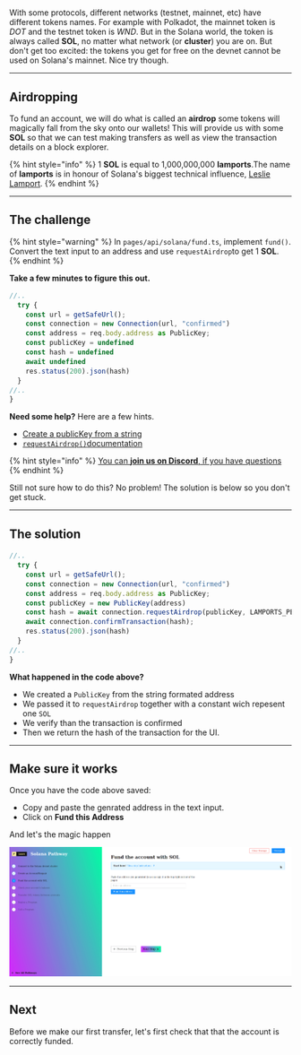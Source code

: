 # 

With some protocols, different networks (testnet, mainnet, etc) have different tokens names. For example with Polkadot, the mainnet token is *DOT* and the testnet token is *WND*. But in the Solana world, the token is always called **SOL**, no matter what network (or **cluster**) you are on. But don't get too excited: the tokens you get for free on the devnet cannot be used on Solana's mainnet. Nice try though.

----------------------------------

## Airdropping

To fund an account, we will do what is called an **airdrop** some tokens will magically fall from the sky onto our wallets! This will provide us with some **SOL** so that we can test making transfers as well as view the transaction details on a block explorer.

{% hint style="info" %}
1 **SOL** is equal to 1,000,000,000 **lamports**.The name of **lamports** is in honour of Solana's biggest technical influence, [Leslie Lamport](https://en.wikipedia.org/wiki/Leslie_Lamport).
{% endhint %}

----------------------------------

## The challenge

{% hint style="warning" %}
In `pages/api/solana/fund.ts`, implement `fund()`. Convert the text input to an address and use `requestAirdrop`to get 1 **SOL**.
{% endhint %}

**Take a few minutes to figure this out.**

```typescript
//..
  try {
    const url = getSafeUrl();
    const connection = new Connection(url, "confirmed")
    const address = req.body.address as PublicKey;
    const publicKey = undefined  
    const hash = undefined
    await undefined
    res.status(200).json(hash)
  }
//..
}
```

**Need some help?** Here are a few hints.
* [Create a publicKey from a string](https://solana-labs.github.io/solana-web3.js/classes/PublicKey.html#constructor)  
* [`requestAirdrop()`documentation](https://solana-labs.github.io/solana-web3.js/classes/Connection.html#requestairdrop)


{% hint style="info" %}
[You can **join us on Discord**, if you have questions](https://discord.gg/fszyM7K)
{% endhint %}

Still not sure how to do this? No problem! The solution is below so you don't get stuck.

----------------------------------

## The solution

```typescript
//..
  try {
    const url = getSafeUrl();
    const connection = new Connection(url, "confirmed")
    const address = req.body.address as PublicKey;
    const publicKey = new PublicKey(address)  
    const hash = await connection.requestAirdrop(publicKey, LAMPORTS_PER_SOL)
    await connection.confirmTransaction(hash);
    res.status(200).json(hash)
  }
//..
}
```

**What happened in the code above?**

* We created a `PublicKey` from the string formated address
* We passed it to `requestAirdrop` together with a constant wich repesent one `SOL`
* We verify than the transaction is confirmed
* Then we return the hash of the transaction for the UI.

----------------------------------

## Make sure it works

Once you have the code above saved:
* Copy and paste the genrated address in the text input.   
* Click on **Fund this Address** 

And let's the magic happen

![](../../../.gitbook/assets/solana-fund.gif)

----------------------------------

## Next

Before we make our first transfer, let's first check that that the account is correctly funded.
